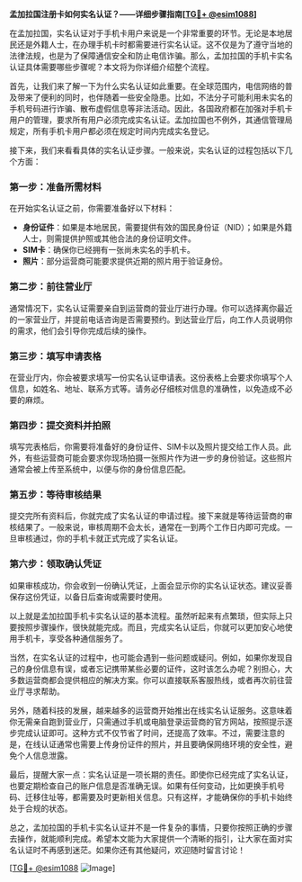 **孟加拉国注册卡如何实名认证？——详细步骤指南[[TG💪+ @esim1088](https://t.me/s/esim1088)]**

在孟加拉国，实名认证对于手机卡用户来说是一个非常重要的环节。无论是本地居民还是外籍人士，在办理手机卡时都需要进行实名认证。这不仅是为了遵守当地的法律法规，也是为了保障通信安全和防止电信诈骗。那么，孟加拉国的手机卡实名认证具体需要哪些步骤呢？本文将为你详细介绍整个流程。

首先，让我们来了解一下为什么实名认证如此重要。在全球范围内，电信网络的普及带来了便利的同时，也伴随着一些安全隐患。比如，不法分子可能利用未实名的手机号码进行诈骗、散布虚假信息等非法活动。因此，各国政府都在加强对手机卡用户的管理，要求所有用户必须完成实名认证。孟加拉国也不例外，其通信管理局规定，所有手机卡用户都必须在规定时间内完成实名登记。

接下来，我们来看看具体的实名认证步骤。一般来说，实名认证的过程包括以下几个方面：

### 第一步：准备所需材料

在开始实名认证之前，你需要准备好以下材料：
- **身份证件**：如果是本地居民，需要提供有效的国民身份证（NID）；如果是外籍人士，则需提供护照或其他合法的身份证明文件。
- **SIM卡**：确保你已经拥有一张尚未实名的手机卡。
- **照片**：部分运营商可能要求提供近期的照片用于验证身份。

### 第二步：前往营业厅

通常情况下，实名认证需要亲自到运营商的营业厅进行办理。你可以选择离你最近的一家营业厅，并提前电话咨询是否需要预约。到达营业厅后，向工作人员说明你的需求，他们会引导你完成后续的操作。

### 第三步：填写申请表格

在营业厅内，你会被要求填写一份实名认证申请表。这份表格上会要求你填写个人信息，如姓名、地址、联系方式等。请务必仔细核对信息的准确性，以免造成不必要的麻烦。

### 第四步：提交资料并拍照

填写完表格后，你需要将准备好的身份证件、SIM卡以及照片提交给工作人员。此外，有些运营商可能会要求你现场拍摄一张照片作为进一步的身份验证。这些照片通常会被上传至系统中，以便与你的身份信息匹配。

### 第五步：等待审核结果

提交完所有资料后，你就完成了实名认证的申请过程。接下来就是等待运营商的审核结果了。一般来说，审核周期不会太长，通常在一到两个工作日内即可完成。一旦审核通过，你的手机卡就正式完成了实名认证。

### 第六步：领取确认凭证

如果审核成功，你会收到一份确认凭证，上面会显示你的实名认证状态。建议妥善保存这份凭证，以备日后查询或需要时使用。

以上就是孟加拉国手机卡实名认证的基本流程。虽然听起来有点繁琐，但实际上只要按照步骤操作，很快就能完成。而且，完成实名认证后，你就可以更加安心地使用手机卡，享受各种通信服务了。

当然，在实名认证的过程中，也可能会遇到一些问题或疑问。例如，如果你发现自己的身份信息有误，或者忘记携带某些必要的证件，这时该怎么办呢？别担心，大多数运营商都会提供相应的解决方案。你可以直接联系客服热线，或者再次前往营业厅寻求帮助。

另外，随着科技的发展，越来越多的运营商开始推出在线实名认证服务。这意味着你无需亲自跑到营业厅，只需通过手机或电脑登录运营商的官方网站，按照提示逐步完成认证即可。这种方式不仅节省了时间，还提高了效率。不过，需要注意的是，在线认证通常也需要上传身份证件的照片，并且要确保网络环境的安全性，避免个人信息泄露。

最后，提醒大家一点：实名认证是一项长期的责任。即使你已经完成了实名认证，也要定期检查自己的账户信息是否准确无误。如果有任何变动，比如更换手机号码、迁移住址等，都需要及时更新相关信息。只有这样，才能确保你的手机卡始终处于合规的状态。

总之，孟加拉国的手机卡实名认证并不是一件复杂的事情，只要你按照正确的步骤去操作，就能顺利完成。希望本文能为大家提供一个清晰的指引，让大家在面对实名认证时不再感到迷茫。如果你还有其他疑问，欢迎随时留言讨论！

[[TG💪+ @esim1088](https://t.me/s/esim1088) ![Image](https://i.postimg.cc/4NQfJmqS/Snipaste-2025-05-13-00-14-12.png)]